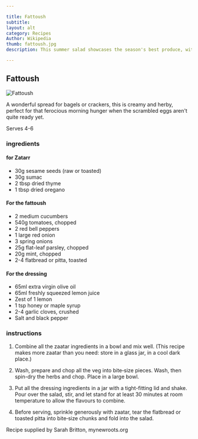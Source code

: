 ```yaml
---

title: Fattoush 
subtitle: 
layout: alt
category: Recipes
Author: Wikipedia
thumb: fattoush.jpg
description: This summer salad showcases the season's best produce, with cooling vegetables and herbs that brighten things up with a breezy greenness. Top it all off with a sprinkling of homemade zaatar.

---
```


## Fattoush 

![Fattoush](fattoush.jpg)

A wonderful spread for bagels or crackers, this is creamy and herby, perfect for that ferocious morning hunger when the scrambled eggs aren't quite ready yet.

Serves 4-6

### ingredients
#### for Zatarr
- 30g sesame seeds (raw or toasted)
- 30g sumac
- 2 tbsp dried thyme
- 1 tbsp dried oregano

#### For the fattoush
- 2 medium cucumbers
- 540g tomatoes, chopped 
- 2 red bell peppers
- 1 large red onion
- 3 spring onions
- 25g flat-leaf parsley, chopped
- 20g mint, chopped 
- 2-4 flatbread or pitta, toasted

#### For the dressing
- 65ml extra virgin olive oil
- 65ml freshly squeezed lemon juice
- Zest of 1 lemon
- 1 tsp honey or maple syrup
- 2-4 garlic cloves, crushed
- Salt and black pepper

### instructions

1. Combine all the zaatar ingredients in a bowl and mix well. (This recipe makes more zaatar than you need: store in a glass jar, in a cool dark place.)

2. Wash, prepare and chop all the veg into bite‑size pieces. Wash, then spin-dry the herbs and chop. Place in a large bowl.

3. Put all the dressing ingredients in a jar with a tight-fitting lid and shake. Pour over the salad, stir, and let stand for at least 30 minutes at room temperature to allow the flavours to combine.

4. Before serving, sprinkle generously with zaatar, tear the flatbread or toasted pitta into bite‑size chunks and fold into the salad.

Recipe supplied by Sarah Britton, mynewroots.org